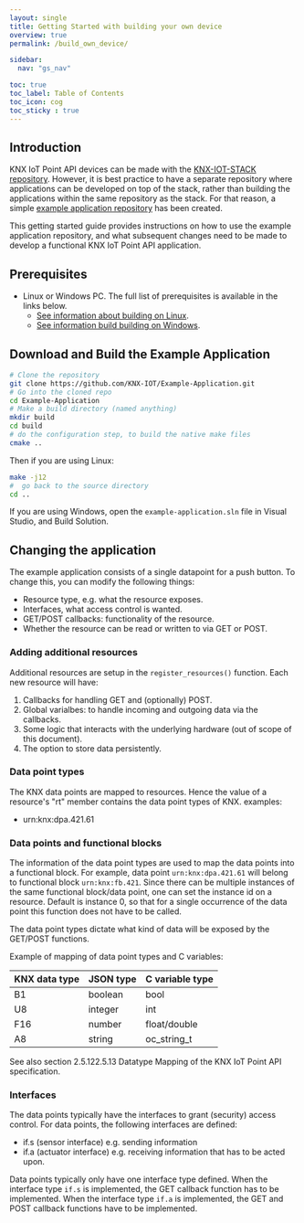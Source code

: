 ```yaml
---
layout: single
title: Getting Started with building your own device
overview: true
permalink: /build_own_device/

sidebar:
  nav: "gs_nav"

toc: true
toc_label: Table of Contents
toc_icon: cog
toc_sticky : true
---
```



## Introduction

KNX IoT Point API devices can be made with the [KNX-IOT-STACK repository](https://github.com/KNX-IOT/KNX-IOT-STACK). However, it is best practice to have a separate repository where applications can be developed on top of the stack, rather than building the applications within the same repository as the stack. For that reason, a simple [example application repository](https://github.com/KNX-IOT/Example-Application) has been created. 

This getting started guide provides instructions on how to use the example application repository, and what subsequent changes need to be made to develop a functional KNX IoT Point API application.

## Prerequisites

- Linux or Windows PC. The full list of prerequisites is available in the links below.
  - [See information about building on Linux](/_pages/building_linux).
  - [See information build building on Windows](/_pages/building_windows).

## Download and Build the Example Application

```bash
# Clone the repository 
git clone https://github.com/KNX-IOT/Example-Application.git
# Go into the cloned repo
cd Example-Application
# Make a build directory (named anything)
mkdir build
cd build 
# do the configuration step, to build the native make files
cmake ..
```

Then if you are using Linux:

```bash
make -j12
#  go back to the source directory
cd ..
```

If you are using Windows, open the `example-application.sln` file in Visual Studio, and Build Solution.

## Changing the application

The example application consists of a single datapoint for a push button. To change this, you can modify the following things:

- Resource type, e.g. what the resource exposes.
- Interfaces, what access control is wanted.
- GET/POST callbacks: functionality of the resource.
- Whether the resource can be read or written to via GET or POST.

### Adding additional resources

Additional resources are setup in the `register_resources()` function.
Each new resource will have:

1. Callbacks for handling GET and (optionally) POST.
2. Global varialbes: to handle incoming and outgoing data via the callbacks.
3. Some logic that interacts with the underlying hardware (out of scope of this document).
4. The option to store data persistently.

### Data point types

The KNX data points are mapped to resources.
Hence the value of a resource's "rt" member contains the data point types of KNX.
examples:

- urn:knx:dpa.421.61

### Data points and functional blocks

The information of the data point types are used to map the data points into a functional block. For example, data point `urn:knx:dpa.421.61` will belong to functional block `urn:knx:fb.421`. Since there can be multiple instances of the same functional block/data point, one can set the instance id on a resource. Default is instance 0, so that for a single occurrence of the data point this function does not have to be called.

The data point types dictate what kind of data will be exposed by the GET/POST functions.

Example of mapping of data point types and C variables:

|  KNX data type |  JSON type | C variable type |
|----------------| -----------| --------------- |
| B1             | boolean    | bool            |
| U8             | integer    | int             |
| F16            | number     | float/double    |
| A8             | string     | oc_string_t     |

See also section 2.5.122.5.13 Datatype Mapping of the KNX IoT Point API specification.

### Interfaces

The data points typically have the interfaces to grant (security) access control.
For data points, the following interfaces are defined:

- if.s (sensor interface) e.g. sending information
- if.a (actuator interface) e.g. receiving information that has to be acted upon.

Data points typically only have one interface type defined.
When the interface type `if.s` is implemented, the GET callback function has to be implemented.
When the interface type `if.a` is implemented, the GET and POST callback functions have to be implemented.
